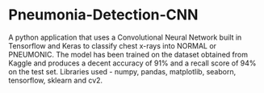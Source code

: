 # Pneumonia-Detection-CNN
A python application that uses a Convolutional Neural Network built in Tensorflow and Keras to classify chest x-rays into NORMAL or PNEUMONIC.  The model has been trained on the dataset obtained from Kaggle and produces a decent accuracy of 91% and a recall score of 94% on the test set.
Libraries used - numpy, pandas, matplotlib, seaborn, tensorflow, sklearn and cv2.
